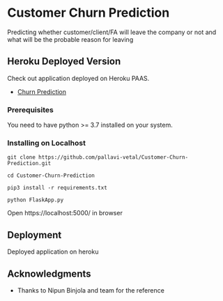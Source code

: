 # Customer Churn Prediction

Predicting whether customer/client/FA will leave the company or not and what will be the probable reason for leaving

## Heroku Deployed Version

Check out application deployed on Heroku PAAS.

* [Churn Prediction](hhttps://customer-churn-by-psv.herokuapp.com/) 


### Prerequisites

You need to have python >= 3.7 installed on your system.


### Installing on Localhost

```
git clone https://github.com/pallavi-vetal/Customer-Churn-Prediction.git
```
```
cd Customer-Churn-Prediction
```
```
pip3 install -r requirements.txt
```
```
python FlaskApp.py
```
Open https://localhost:5000/ in browser


## Deployment

Deployed application on heroku


## Acknowledgments

* Thanks to Nipun Binjola and team for the reference


